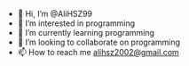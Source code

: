 - 👋 Hi, I’m @AliHSZ99
- 👀 I’m interested in programming
- 🌱 I’m currently learning programming
- 💞️ I’m looking to collaborate on programming
- 📫 How to reach me alihsz2002@gmail.com

<!---
AliHSZ99/AliHSZ99 is a ✨ special ✨ repository because its `README.md` (this file) appears on your GitHub profile.
You can click the Preview link to take a look at your changes.
--->
